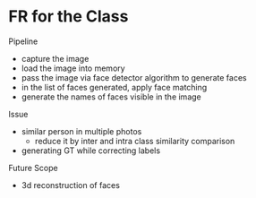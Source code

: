 # FR for the Class


Pipeline
- capture the image
- load the image into memory
- pass the image via face detector algorithm to generate faces
- in the list of faces generated, apply face matching
- generate the names of faces visible in the image


Issue
- similar person in multiple photos
    - reduce it by inter and intra class similarity comparison
- generating GT while correcting labels


Future Scope
- 3d reconstruction of faces